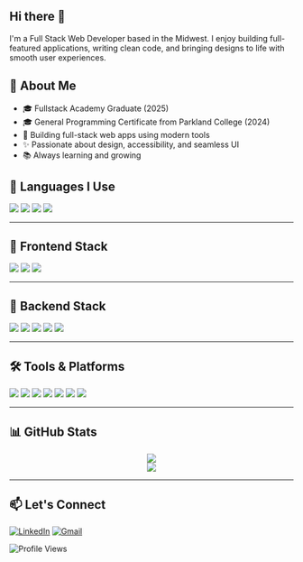 ## Hi there 👋

I'm a Full Stack Web Developer based in the Midwest. I enjoy building full-featured applications, writing clean code, and bringing designs to life with smooth user experiences. 

## 🚀 About Me

- 🎓 Fullstack Academy Graduate (2025)
- 🎓 General Programming Certificate from Parkland College (2024)
- 🔨 Building full-stack web apps using modern tools
- ✨ Passionate about design, accessibility, and seamless UI
- 📚 Always learning and growing

## 🧠 Languages I Use

<p>
  <img src="https://img.shields.io/badge/JavaScript-F7DF1E?logo=javascript&logoColor=black&style=for-the-badge" />
  <img src="https://img.shields.io/badge/HTML5-E34F26?logo=html5&logoColor=white&style=for-the-badge" />
  <img src="https://img.shields.io/badge/CSS3-1572B6?logo=css3&logoColor=white&style=for-the-badge" />
  <img src="https://img.shields.io/badge/SQL-4479A1?logo=postgresql&logoColor=white&style=for-the-badge" />
</p>

---

## 🧩 Frontend Stack

<p>
  <img src="https://img.shields.io/badge/React-61DAFB?logo=react&logoColor=black&style=for-the-badge" />
  <img src="https://img.shields.io/badge/Vite-646CFF?logo=vite&logoColor=white&style=for-the-badge" />
  <img src="https://img.shields.io/badge/React_Router-CA4245?logo=react-router&logoColor=white&style=for-the-badge" />
</p>

---

## 🔧 Backend Stack

<p>
  <img src="https://img.shields.io/badge/Node.js-339933?logo=node.js&logoColor=white&style=for-the-badge" />
  <img src="https://img.shields.io/badge/Express-000000?logo=express&logoColor=white&style=for-the-badge" />
  <img src="https://img.shields.io/badge/PostgreSQL-4169E1?logo=postgresql&logoColor=white&style=for-the-badge" />
  <img src="https://img.shields.io/badge/Prisma-2D3748?logo=prisma&logoColor=white&style=for-the-badge" />
  <img src="https://img.shields.io/badge/JWT-000000?logo=jsonwebtokens&logoColor=white&style=for-the-badge" />
</p>

---

## 🛠️ Tools & Platforms

<p>
  <img src="https://img.shields.io/badge/Git-F05032?logo=git&logoColor=white&style=for-the-badge" />
  <img src="https://img.shields.io/badge/GitHub-181717?logo=github&logoColor=white&style=for-the-badge" />
  <img src="https://img.shields.io/badge/Postman-FF6C37?logo=postman&logoColor=white&style=for-the-badge" />
  <img src="https://img.shields.io/badge/VS_Code-007ACC?logo=visualstudiocode&logoColor=white&style=for-the-badge" />
  <img src="https://img.shields.io/badge/Render-46E3B7?logo=render&logoColor=black&style=for-the-badge" />
  <img src="https://img.shields.io/badge/Netlify-00C7B7?logo=netlify&logoColor=white&style=for-the-badge" />
  <img src="https://img.shields.io/badge/OBS-302E31?logo=obsstudio&logoColor=white&style=for-the-badge" />
</p>

---

## 📊 GitHub Stats

<p align="center">
  <img src="https://github-readme-stats.vercel.app/api?username=ol19469&show_icons=true&theme=radical" />
  <br />
  <img src="https://github-readme-stats.vercel.app/api/top-langs/?username=ol19469&layout=compact&theme=radical" />
</p>

---


## 📫 Let's Connect


[![LinkedIn](https://img.shields.io/badge/LinkedIn-blue?style=for-the-badge&logo=linkedin)](https://www.linkedin.com/in/oscar-lopez-592534240/)
[![Gmail](https://img.shields.io/badge/Gmail-red?style=for-the-badge&logo=gmail)](ol19469@gmail.com)

![Profile Views](https://komarev.com/ghpvc/?username=ol19469&style=flat-square&color=blue)

